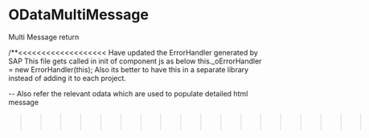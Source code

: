 # ODataMultiMessage
Multi Message return

/**<<<<<<<<<<<<<<<<<<< Have updated the ErrorHandler generated by SAP 
This file gets called in init of component js as below
this._oErrorHandler = new ErrorHandler(this);
Also its better to have this in a separate library instead of adding it to each project.

-- Also refer the relevant odata which are used to populate detailed html message
>>>>>>>>>>>>>>>>>>>>>*/





